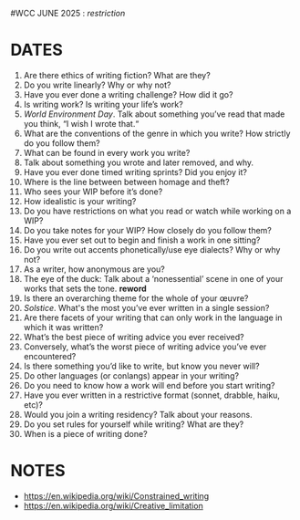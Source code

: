 #WCC JUNE 2025 : *restriction*

# DATES
 1. Are there ethics of writing fiction? What are they?
 2. Do you write linearly? Why or why not?
 3. Have you ever done a writing challenge? How did it go?
 4. Is writing work? Is writing your life’s work?
 5. *World Environment Day*. Talk about something you’ve read that made you think, “I wish I wrote that.“
 6. What are the conventions of the genre in which you write? How strictly do you follow them? 
 7. What can be found in every work you write? 
 8. Talk about something you wrote and later removed, and why.
 9. Have you ever done timed writing sprints? Did you enjoy it?
10. Where is the line between between homage and theft?
11. Who sees your WIP before it’s done? 
12. How idealistic is your writing? 
13. Do you have restrictions on what you read or watch while working on a WIP?
14. Do you take notes for your WIP? How closely do you follow them?
15. Have you ever set out to begin and finish a work in one sitting?
16. Do you write out accents phonetically/use eye dialects? Why or why not?
17. As a writer, how anonymous are you?
18. The eye of the duck: Talk about a ‘nonessential’ scene in one of your works that sets the tone. **reword**
19. Is there an overarching theme for the whole of your œuvre? 
20. *Solstice*. What's the most you’ve ever written in a single session?
21. Are there facets of your writing that can only work in the language in which it was written?
22. What’s the best piece of writing advice you ever received?
23. Conversely, what’s the worst piece of writing advice you’ve ever encountered?
24. Is there something you’d like to write, but know you never will?
25. Do other languages (or conlangs) appear in your writing? 
26. Do you need to know how a work will end before you start writing?
27. Have you ever written in a restrictive format (sonnet, drabble, haiku, etc)? 
28. Would you join a writing residency? Talk about your reasons.
29. Do you set rules for yourself while writing? What are they? 
30. When is a piece of writing done? 


# NOTES

- https://en.wikipedia.org/wiki/Constrained_writing
- https://en.wikipedia.org/wiki/Creative_limitation
